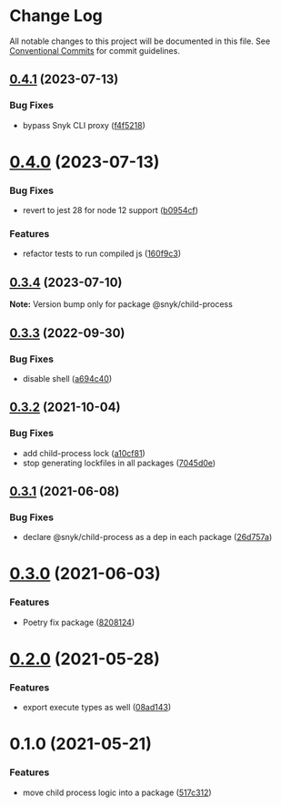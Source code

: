 # Change Log

All notable changes to this project will be documented in this file.
See [Conventional Commits](https://conventionalcommits.org) for commit guidelines.

## [0.4.1](https://github.com/snyk/python-fix/compare/@snyk/child-process@0.4.0...@snyk/child-process@0.4.1) (2023-07-13)

### Bug Fixes

- bypass Snyk CLI proxy ([f4f5218](https://github.com/snyk/python-fix/commit/f4f52187c7d0a6a3f3c3a000b21c0ba25ee4bf10))

# [0.4.0](https://github.com/snyk/python-fix/compare/@snyk/child-process@0.3.4...@snyk/child-process@0.4.0) (2023-07-13)

### Bug Fixes

- revert to jest 28 for node 12 support ([b0954cf](https://github.com/snyk/python-fix/commit/b0954cf2d22b73bdb87976da9633a61994c66019))

### Features

- refactor tests to run compiled js ([160f9c3](https://github.com/snyk/python-fix/commit/160f9c3b78095e02ff6479a75a1083898b1a097a))

## [0.3.4](https://github.com/snyk/python-fix/compare/@snyk/child-process@0.3.3...@snyk/child-process@0.3.4) (2023-07-10)

**Note:** Version bump only for package @snyk/child-process

## [0.3.3](https://github.com/snyk/python-fix/compare/@snyk/child-process@0.3.2...@snyk/child-process@0.3.3) (2022-09-30)

### Bug Fixes

- disable shell ([a694c40](https://github.com/snyk/python-fix/commit/a694c40ba047c7e16944766add8574c518f3d3b0))

## [0.3.2](https://github.com/snyk/python-fix/compare/@snyk/child-process@0.3.1...@snyk/child-process@0.3.2) (2021-10-04)

### Bug Fixes

- add child-process lock ([a10cf81](https://github.com/snyk/python-fix/commit/a10cf818b22056d3210d97404d7506730f016695))
- stop generating lockfiles in all packages ([7045d0e](https://github.com/snyk/python-fix/commit/7045d0e3255b70800a411ca314580ba330a34c0a))

## [0.3.1](https://github.com/snyk-tech-services/python-fix/compare/@snyk/child-process@0.3.0...@snyk/child-process@0.3.1) (2021-06-08)

### Bug Fixes

- declare @snyk/child-process as a dep in each package ([26d757a](https://github.com/snyk-tech-services/python-fix/commit/26d757a52b433b86ac38af67d135b9beb8326cf4))

# [0.3.0](https://github.com/snyk-tech-services/python-fix/compare/@snyk/child-process@0.2.0...@snyk/child-process@0.3.0) (2021-06-03)

### Features

- Poetry fix package ([8208124](https://github.com/snyk-tech-services/python-fix/commit/820812414e8ec87d305ba0efabc0114db39a8c75))

# [0.2.0](https://github.com/snyk-tech-services/python-fix/compare/@snyk/child-process@0.1.0...@snyk/child-process@0.2.0) (2021-05-28)

### Features

- export execute types as well ([08ad143](https://github.com/snyk-tech-services/python-fix/commit/08ad1431a48612f8f8ebe8acc65278b74002ff04))

# 0.1.0 (2021-05-21)

### Features

- move child process logic into a package ([517c312](https://github.com/snyk-tech-services/python-fix/commit/517c31229074583a38528f0c4ad81366581c432f))

